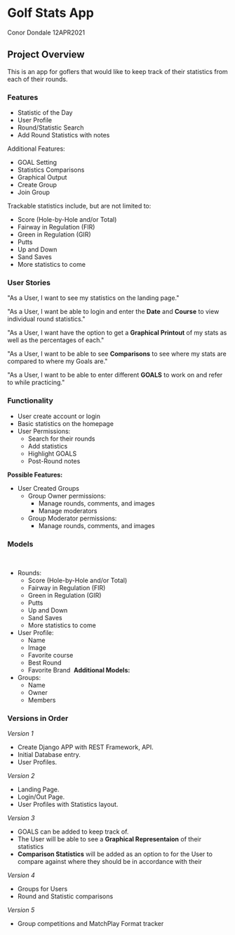 # Golf Stats App
Conor Dondale 12APR2021

## Project Overview
This is an app for goflers that would like to keep track of their statistics from each of their rounds.

### Features  

* Statistic of the Day
* User Profile
* Round/Statistic Search
* Add Round Statistics with notes

Additional Features:
* GOAL Setting
* Statistics Comparisons
* Graphical Output
* Create Group
* Join Group

Trackable statistics include, but are not limited to:    
* Score (Hole-by-Hole and/or Total)
* Fairway in Regulation (FIR)
* Green in Regulation (GIR)
* Putts
* Up and Down
* Sand Saves
* More statistics to come

### User Stories
"As a User, I want to see my statistics on the landing page."    

"As a User, I want be able to login and enter the **Date** and **Course** to view individual round statistics."    

"As a User, I want have the option to get a **Graphical Printout** of my stats as well as the percentages of each."    

"As a User, I want to be able to see **Comparisons** to see where my stats are compared to where my Goals are."    

"As a User, I want to be able to enter different **GOALS** to work on and refer to while practicing."  

### Functionality
* User create account or login
* Basic statistics on the homepage
​
* User Permissions:
    - Search for their rounds
    - Add statistics
    - Highlight GOALS
    - Post-Round notes
    
**Possible Features:**
* User Created Groups
    - Group Owner permissions:
        - Manage rounds, comments, and images
        - Manage moderators
​
    - Group Moderator permissions:
        - Manage rounds, comments, and images

### Models
​
* Rounds:
    - Score (Hole-by-Hole and/or Total)
    - Fairway in Regulation (FIR)
    - Green in Regulation (GIR)
    - Putts
    - Up and Down
    - Sand Saves
    - More statistics to come
​
* User Profile:
    - Name
    - Image
    - Favorite course
    - Best Round
    - Favorite Brand
​
**Additional Models:**
* Groups:
    - Name
    - Owner
    - Members


### Versions in Order

*Version 1*
* Create Django APP with REST Framework, API.
* Initial Database entry.
* User Profiles.

*Version 2*
* Landing Page.
* Login/Out Page.
* User Profiles with Statistics layout.

*Version 3*
* GOALS can be added to keep track of.
* The User will be able to see a **Graphical Representaion** of their statistics
* **Comparison Statistics** will be added as an option to for the User to compare against where they should be in accordance with their

*Version 4*
* Groups for Users
* Round and Statistic comparisons

*Version 5*
* Group competitions and MatchPlay Format tracker